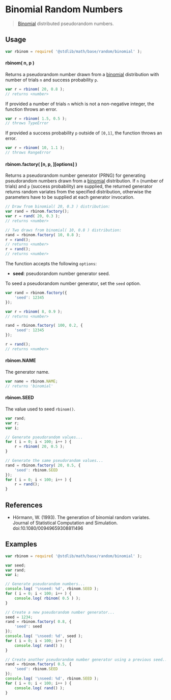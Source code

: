 Binomial Random Numbers
===

> [Binomial][binomial] distributed pseudorandom numbers.


<!-- <usage> -->

## Usage

``` javascript
var rbinom = require( '@stdlib/math/base/random/binomial' );
```

#### rbinom( n, p )

Returns a pseudorandom number drawn from a [binomial][binomial] distribution with number of trials `n` and success probability `p`.

``` javascript
var r = rbinom( 20, 0.8 );
// returns <number>
```

If provided a number of trials `n` which is not a non-negative integer, the function throws an error.

``` javascript
var r = rbinom( 1.5, 0.5 );
// throws TypeError
```

If provided a success probability `p` outside of `[0,1]`, the function throws an error.

``` javascript
var r = rbinom( 10, 1.1 );
// throws RangeError
```

#### rbinom.factory( \[n, p, \]\[options\] )

Returns a pseudorandom number generator (PRNG) for generating pseudorandom numbers drawn from a [binomial][binomial] distribution. If `n` (number of trials) and `p` (success probability) are supplied, the returned generator returns random variates from the specified distribution, otherwise the parameters have to be supplied at each generator invocation.

``` javascript
// Draw from binomial( 20, 0.3 ) distribution:
var rand = rbinom.factory();
var r = rand( 20, 0.3 );
// returns <number>

// Two draws from binomial( 10, 0.8 ) distribution:
rand = rbinom.factory( 10, 0.8 );
r = rand();
// returns <number>
r = rand();
// returns <number>
```

The function accepts the following `options`:

* __seed__: pseudorandom number generator seed.

To seed a pseudorandom number generator, set the `seed` option.

``` javascript
var rand = rbinom.factory({
    'seed': 12345
});

var r = rbinom( 8, 0.9 );
// returns <number>

rand = rbinom.factory( 100, 0.2, {
    'seed': 12345
});

r = rand();
// returns <number>
```

#### rbinom.NAME

The generator name.

``` javascript
var name = rbinom.NAME;
// returns 'binomial'
```

#### rbinom.SEED

The value used to seed `rbinom()`.

``` javascript
var rand;
var r;
var i;

// Generate pseudorandom values...
for ( i = 0; i < 100; i++ ) {
    r = rbinom( 20, 0.5 );
}

// Generate the same pseudorandom values...
rand = rbinom.factory( 20, 0.5, {
    'seed': rbinom.SEED
});
for ( i = 0; i < 100; i++ ) {
    r = rand();
}
```

<!-- </usage> -->

<!-- <references> -->

## References

* Hörmann, W. (1993). The generation of binomial random variates. Journal of Statistical Computation and Simulation. doi:10.1080/00949659308811496


<!-- </references> -->


<!-- <examples> -->

## Examples

``` javascript
var rbinom = require( '@stdlib/math/base/random/binomial' );

var seed;
var rand;
var i;

// Generate pseudorandom numbers...
console.log( '\nseed: %d', rbinom.SEED );
for ( i = 0; i < 100; i++ ) {
    console.log( rbinom( 0.5 ) );
}

// Create a new pseudorandom number generator...
seed = 1234;
rand = rbinom.factory( 0.8, {
    'seed': seed
});
console.log( '\nseed: %d', seed );
for ( i = 0; i < 100; i++ ) {
    console.log( rand() );
}

// Create another pseudorandom number generator using a previous seed...
rand = rbinom.factory( 0.5, {
    'seed': rbinom.SEED
});
console.log( '\nseed: %d', rbinom.SEED );
for ( i = 0; i < 100; i++ ) {
    console.log( rand() );
}
```

<!-- </examples> -->


<!-- <links> -->

[binomial]: https://en.wikipedia.org/wiki/Binomial_distribution

<!-- </links> -->
